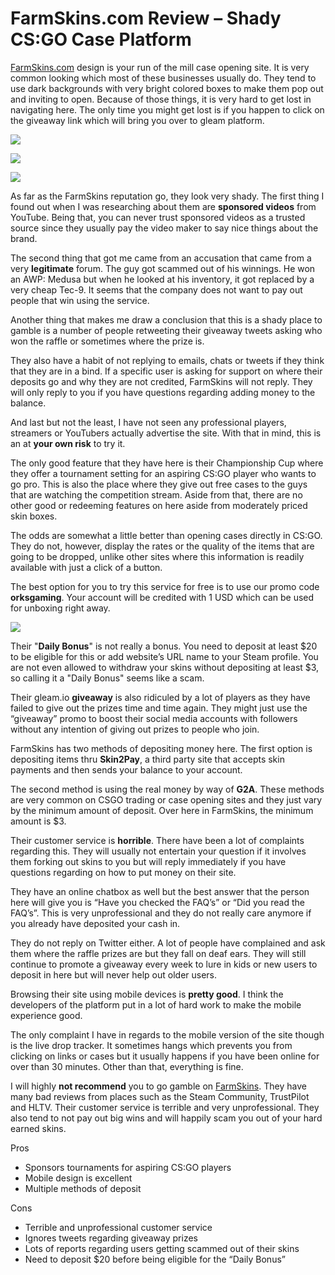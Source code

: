 # FarmSkins.com Review – Shady CS:GO Case Platform

[FarmSkins.com](https://www.dota2sites.com/redirect/2) design is your run of the mill case opening site. It is very common looking which most of these businesses usually do. They tend to use dark backgrounds with very bright colored boxes to make them pop out and inviting to open. Because of those things, it is very hard to get lost in navigating here. The only time you might get lost is if you happen to click on the giveaway link which will bring you over to gleam platform.

![](https://www.dota2sites.com/media/images/blog/f4-1-682x270.jpg)

![](https://www.dota2sites.com/media/images/blog/f5-1-682x270.jpg)

![](https://www.dota2sites.com/media/images/blog/f2-1-682x270.jpg)

As far as the FarmSkins reputation go, they look very shady. The first thing I found out when I was researching about them are **sponsored videos** from YouTube. Being that, you can never trust sponsored videos as a trusted source since they usually pay the video maker to say nice things about the brand.

The second thing that got me came from an accusation that came from a very **legitimate** forum. The guy got scammed out of his winnings. He won an AWP: Medusa but when he looked at his inventory, it got replaced by a very cheap Tec-9. It seems that the company does not want to pay out people that win using the service.

Another thing that makes me draw a conclusion that this is a shady place to gamble is a number of people retweeting their giveaway tweets asking who won the raffle or sometimes where the prize is.

They also have a habit of not replying to emails, chats or tweets if they think that they are in a bind. If a specific user is asking for support on where their deposits go and why they are not credited, FarmSkins will not reply. They will only reply to you if you have questions regarding adding money to the balance.

And last but not the least, I have not seen any professional players, streamers or YouTubers actually advertise the site. With that in mind, this is an at **your own risk** to try it.

The only good feature that they have here is their Championship Cup where they offer a tournament setting for an aspiring CS:GO player who wants to go pro. This is also the place where they give out free cases to the guys that are watching the competition stream. Aside from that, there are no other good or redeeming features on here aside from moderately priced skin boxes.

The odds are somewhat a little better than opening cases directly in CS:GO. They do not, however, display the rates or the quality of the items that are going to be dropped, unlike other sites where this information is readily available with just a click of a button.

The best option for you to try this service for free is to use our promo code **orksgaming**. Your account will be credited with 1 USD which can be used for unboxing right away.

![](https://www.dota2sites.com/media/images/blog/F0A76FA3-0E8D-48FF-A63D-8AF584AFEF4E.png)

Their "**Daily Bonus**" is not really a bonus. You need to deposit at least \$20 to be eligible for this or add website’s URL name to your Steam profile. You are not even allowed to withdraw your skins without depositing at least \$3, so calling it a "Daily Bonus" seems like a scam.

Their gleam.io **giveaway** is also ridiculed by a lot of players as they have failed to give out the prizes time and time again. They might just use the “giveaway” promo to boost their social media accounts with followers without any intention of giving out prizes to people who join.

FarmSkins has two methods of depositing money here. The first option is depositing items thru **Skin2Pay**, a third party site that accepts skin payments and then sends your balance to your account.

The second method is using the real money by way of **G2A**. These methods are very common on CSGO trading or case opening sites and they just vary by the minimum amount of deposit. Over here in FarmSkins, the minimum amount is $3.

Their customer service is **horrible**. There have been a lot of complaints regarding this. They will usually not entertain your question if it involves them forking out skins to you but will reply immediately if you have questions regarding on how to put money on their site.

They have an online chatbox as well but the best answer that the person here will give you is “Have you checked the FAQ’s” or “Did you read the FAQ’s”. This is very unprofessional and they do not really care anymore if you already have deposited your cash in.

They do not reply on Twitter either. A lot of people have complained and ask them where the raffle prizes are but they fall on deaf ears. They will still continue to promote a giveaway every week to lure in kids or new users to deposit in here but will never help out older users.

Browsing their site using mobile devices is **pretty good**. I think the developers of the platform put in a lot of hard work to make the mobile experience good.

The only complaint I have in regards to the mobile version of the site though is the live drop tracker. It sometimes hangs which prevents you from clicking on links or cases but it usually happens if you have been online for over than 30 minutes. Other than that, everything is fine.

I will highly **not recommend** you to go gamble on [FarmSkins](https://www.dota2sites.com/redirect/2). They have many bad reviews from places such as the Steam Community, TrustPilot and HLTV. Their customer service is terrible and very unprofessional. They also tend to not pay out big wins and will happily scam you out of your hard earned skins.

Pros

* Sponsors tournaments for aspiring CS:GO players
* Mobile design is excellent
* Multiple methods of deposit

Cons

* Terrible and unprofessional customer service
* Ignores tweets regarding giveaway prizes
* Lots of reports regarding users getting scammed out of their skins
* Need to deposit $20 before being eligible for the “Daily Bonus”



